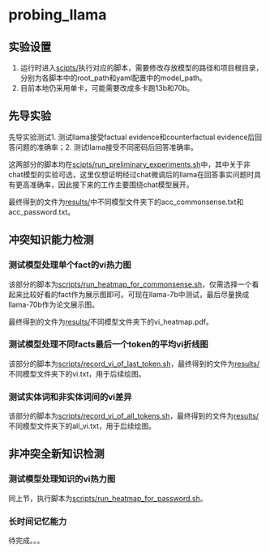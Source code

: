 # probing_llama
## 实验设置
1. 运行时进入[scipts/](https://github.com/Jometeorie/probing_llama/blob/master/scripts/)执行对应的脚本，需要修改存放模型的路径和项目根目录，分别为各脚本中的root_path和yaml配置中的model_path。
2. 目前本地仍采用单卡，可能需要改成多卡跑13b和70b。

## 先导实验
先导实验测试1. 测试llama接受factual evidence和counterfactual evidence后回答问题的准确率；2. 测试llama接受不同密码后回答准确率。

这两部分的脚本均在[scipts/run_preliminary_experiments.sh](https://github.com/Jometeorie/probing_llama/blob/master/scripts/run_preliminary_experiments.sh)中，其中关于非chat模型的实验可选，这里仅想证明经过chat微调后的llama在回答事实问题时具有更高准确率，因此接下来的工作主要围绕chat模型展开。

最终得到的文件为[results/](https://github.com/Jometeorie/probing_llama/blob/master/results)中不同模型文件夹下的acc_commonsense.txt和acc_password.txt。

## 冲突知识能力检测
### 测试模型处理单个fact的vi热力图

该部分的脚本为[scripts/run_heatmap_for_commonsense.sh](https://github.com/Jometeorie/probing_llama/blob/master/scripts/run_heatmap_for_commonsense.sh)，仅需选择一个看起来比较好看的fact作为展示图即可。可现在llama-7b中测试，最后尽量换成llama-70b作为论文展示图。

最终得到的文件为[results/](https://github.com/Jometeorie/probing_llama/blob/master/results)不同模型文件夹下的vi_heatmap.pdf。

### 测试模型处理不同facts最后一个token的平均vi折线图

该部分的脚本为[scripts/record_vi_of_last_token.sh](https://github.com/Jometeorie/probing_llama/blob/master/scripts/record_vi_of_last_token.sh)，最终得到的文件为[results/](https://github.com/Jometeorie/probing_llama/blob/master/results)不同模型文件夹下的vi.txt，用于后续绘图。

### 测试实体词和非实体词间的vi差异
该部分的脚本为[scripts/record_vi_of_all_tokens.sh](https://github.com/Jometeorie/probing_llama/blob/master/scripts/record_vi_of_all_tokens.sh)，最终得到的文件为[results/](https://github.com/Jometeorie/probing_llama/blob/master/results)不同模型文件夹下的all_vi.txt，用于后续绘图。

## 非冲突全新知识检测
### 测试模型处理知识的vi热力图
同上节，执行脚本为[scripts/run_heatmap_for_password.sh](https://github.com/Jometeorie/probing_llama/blob/master/scripts/run_heatmap_for_password.sh)。

### 长时间记忆能力
待完成。。。